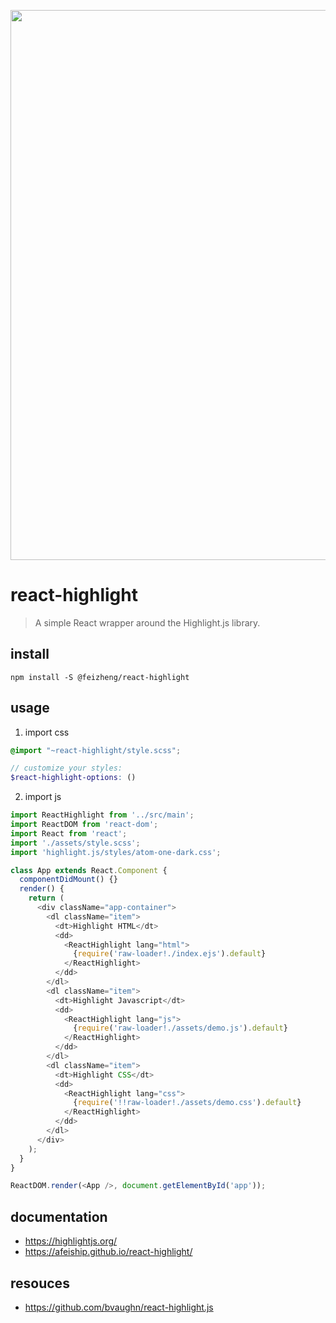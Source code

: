 <p align="center">
  <a href="https://afeiship.github.io/react-highlight/">
    <img width="880" src="https://tva1.sinaimg.cn/large/006y8mN6gy1g796xrs48wj30rs07y75d.jpg">
  </a>
</p>

# react-highlight
> A simple React wrapper around the Highlight.js library.

## install
```shell
npm install -S @feizheng/react-highlight
```

## usage
1. import css
  ```scss
  @import "~react-highlight/style.scss";

  // customize your styles:
  $react-highlight-options: ()
  ```
2. import js
  ```js
  import ReactHighlight from '../src/main';
  import ReactDOM from 'react-dom';
  import React from 'react';
  import './assets/style.scss';
  import 'highlight.js/styles/atom-one-dark.css';

  class App extends React.Component {
    componentDidMount() {}
    render() {
      return (
        <div className="app-container">
          <dl className="item">
            <dt>Highlight HTML</dt>
            <dd>
              <ReactHighlight lang="html">
                {require('raw-loader!./index.ejs').default}
              </ReactHighlight>
            </dd>
          </dl>
          <dl className="item">
            <dt>Highlight Javascript</dt>
            <dd>
              <ReactHighlight lang="js">
                {require('raw-loader!./assets/demo.js').default}
              </ReactHighlight>
            </dd>
          </dl>
          <dl className="item">
            <dt>Highlight CSS</dt>
            <dd>
              <ReactHighlight lang="css">
                {require('!!raw-loader!./assets/demo.css').default}
              </ReactHighlight>
            </dd>
          </dl>
        </div>
      );
    }
  }

  ReactDOM.render(<App />, document.getElementById('app'));
  ```

## documentation
- https://highlightjs.org/
- https://afeiship.github.io/react-highlight/

## resouces
- https://github.com/bvaughn/react-highlight.js
